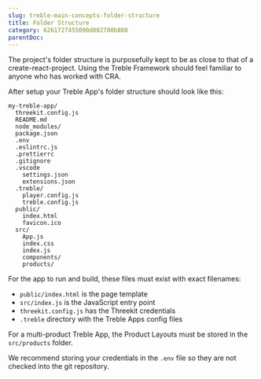 ```yaml
---
slug: treble-main-concepts-folder-structure
title: Folder Structure
category: 6261727455090d002780b880
parentDoc:
---
```


The project's folder structure is purposefully kept to be as close to that of a create-react-project. Using the Treble Framework should feel familiar to anyone who has worked with CRA.

After setup your Treble App's folder structure should look like this:

```
my-treble-app/
  threekit.config.js
  README.md
  node_modules/
  package.json
  .env
  .eslintrc.js
  .prettierrc
  .gitignore
  .vscode
    settings.json
    extensions.json
  .treble/
    player.config.js
    treble.config.js
  public/
    index.html
    favicon.ico
  src/
    App.js
    index.css
    index.js
    components/
    products/
```

For the app to run and build, these files must exist with exact filenames:

- `public/index.html` is the page template
- `src/index.js` is the JavaScript entry point
- `threekit.config.js` has the Threekit credentials
- `.treble` directory with the Treble Apps config files

For a multi-product Treble App, the Product Layouts must be stored in the `src/products` folder.

We recommend storing your credentials in the `.env` file so they are not checked into the git repository.
